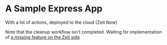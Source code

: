 # A Sample Express App

With a lot of actions, deployed to the cloud (Zeit Now)

Note that the cleanup workflow isn't completed. Waiting for implementation of [a missing feature on the Zeit side](https://github.com/zeit/now-cli/issues/1917)
